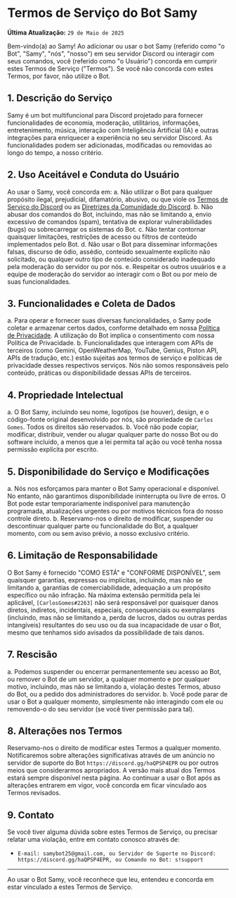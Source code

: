 # Termos de Serviço do Bot Samy

**Última Atualização:** `29 de Maio de 2025`

Bem-vindo(a) ao Samy! Ao adicionar ou usar o bot Samy (referido como "o Bot", "Samy", "nós", "nosso") em seu servidor Discord ou interagir com seus comandos, você (referido como "o Usuário") concorda em cumprir estes Termos de Serviço ("Termos"). Se você não concorda com estes Termos, por favor, não utilize o Bot.

## 1. Descrição do Serviço
Samy é um bot multifuncional para Discord projetado para fornecer funcionalidades de economia, moderação, utilitários, informações, entretenimento, música, interação com Inteligência Artificial (IA) e outras integrações para enriquecer a experiência no seu servidor Discord. As funcionalidades podem ser adicionadas, modificadas ou removidas ao longo do tempo, a nosso critério.

## 2. Uso Aceitável e Conduta do Usuário
Ao usar o Samy, você concorda em:
   a. Não utilizar o Bot para qualquer propósito ilegal, prejudicial, difamatório, abusivo, ou que viole os [Termos de Serviço do Discord](https://discord.com/terms) ou as [Diretrizes da Comunidade do Discord](https://discord.com/guidelines).
   b. Não abusar dos comandos do Bot, incluindo, mas não se limitando a, envio excessivo de comandos (spam), tentativa de explorar vulnerabilidades (bugs) ou sobrecarregar os sistemas do Bot.
   c. Não tentar contornar quaisquer limitações, restrições de acesso ou filtros de conteúdo implementados pelo Bot.
   d. Não usar o Bot para disseminar informações falsas, discurso de ódio, assédio, conteúdo sexualmente explícito não solicitado, ou qualquer outro tipo de conteúdo considerado inadequado pela moderação do servidor ou por nós.
   e. Respeitar os outros usuários e a equipe de moderação do servidor ao interagir com o Bot ou por meio de suas funcionalidades.

## 3. Funcionalidades e Coleta de Dados
   a. Para operar e fornecer suas diversas funcionalidades, o Samy pode coletar e armazenar certos dados, conforme detalhado em nossa [Política de Privacidade](https://github.com/carlosvcl/samy-bot-docs/blob/main/POLITICA_DE_PRIVACIDADE.md]). A utilização do Bot implica o consentimento com nossa Política de Privacidade.
   b. Funcionalidades que interagem com APIs de terceiros (como Gemini, OpenWeatherMap, YouTube, Genius, Piston API, APIs de tradução, etc.) estão sujeitas aos termos de serviço e políticas de privacidade desses respectivos serviços. Nós não somos responsáveis pelo conteúdo, práticas ou disponibilidade dessas APIs de terceiros.

## 4. Propriedade Intelectual
   a. O Bot Samy, incluindo seu nome, logotipos (se houver), design, e o código-fonte original desenvolvido por nós, são propriedade de `Carlos Gomes`. Todos os direitos são reservados.
   b. Você não pode copiar, modificar, distribuir, vender ou alugar qualquer parte do nosso Bot ou do software incluído, a menos que a lei permita tal ação ou você tenha nossa permissão explícita por escrito.

## 5. Disponibilidade do Serviço e Modificações
   a. Nós nos esforçamos para manter o Bot Samy operacional e disponível. No entanto, não garantimos disponibilidade ininterrupta ou livre de erros. O Bot pode estar temporariamente indisponível para manutenção programada, atualizações urgentes ou por motivos técnicos fora do nosso controle direto.
   b. Reservamo-nos o direito de modificar, suspender ou descontinuar qualquer parte ou funcionalidade do Bot, a qualquer momento, com ou sem aviso prévio, a nosso exclusivo critério.

## 6. Limitação de Responsabilidade
   O Bot Samy é fornecido "COMO ESTÁ" e "CONFORME DISPONÍVEL", sem quaisquer garantias, expressas ou implícitas, incluindo, mas não se limitando a, garantias de comerciabilidade, adequação a um propósito específico ou não infração.
   Na máxima extensão permitida pela lei aplicável, `[CarlosGomes#2263]` não será responsável por quaisquer danos diretos, indiretos, incidentais, especiais, consequenciais ou exemplares (incluindo, mas não se limitando a, perda de lucros, dados ou outras perdas intangíveis) resultantes do seu uso ou da sua incapacidade de usar o Bot, mesmo que tenhamos sido avisados da possibilidade de tais danos.

## 7. Rescisão
   a. Podemos suspender ou encerrar permanentemente seu acesso ao Bot, ou remover o Bot de um servidor, a qualquer momento e por qualquer motivo, incluindo, mas não se limitando a, violação destes Termos, abuso do Bot, ou a pedido dos administradores do servidor.
   b. Você pode parar de usar o Bot a qualquer momento, simplesmente não interagindo com ele ou removendo-o do seu servidor (se você tiver permissão para tal).

## 8. Alterações nos Termos
   Reservamo-nos o direito de modificar estes Termos a qualquer momento. Notificaremos sobre alterações significativas através de um anúncio no servidor de suporte do Bot `https://discord.gg/haQPSP4EPR` ou por outros meios que considerarmos apropriados. A versão mais atual dos Termos estará sempre disponível nesta página. Ao continuar a usar o Bot após as alterações entrarem em vigor, você concorda em ficar vinculado aos Termos revisados.

## 9. Contato
   Se você tiver alguma dúvida sobre estes Termos de Serviço, ou precisar relatar uma violação, entre em contato conosco através de:
   * `E-mail: samybot25@gmail.com, ou Servidor de Suporte no Discord: https://discord.gg/haQPSP4EPR, ou Comando no Bot: s!support`

---
Ao usar o Bot Samy, você reconhece que leu, entendeu e concorda em estar vinculado a estes Termos de Serviço.

